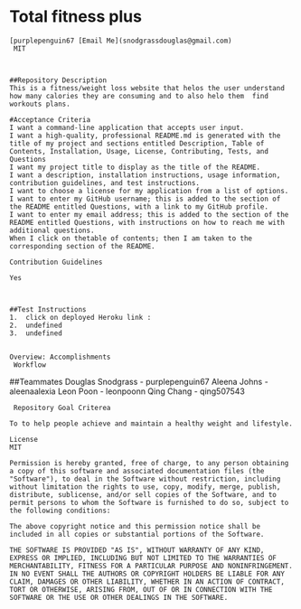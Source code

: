 # Total fitness plus
    [purplepenguin67 [Email Me](snodgrassdouglas@gmail.com)
     MIT
 
    
    
    ##Repository Description
    This is a fitness/weight loss website that helos the user understand how many calories they are consuming and to also helo them  find workouts plans. 

    #Acceptance Criteria
    I want a command-line application that accepts user input.
    I want a high-quality, professional README.md is generated with the title of my project and sections entitled Description, Table of Contents, Installation, Usage, License, Contributing, Tests, and Questions
    I want my project title to display as the title of the README.
    I want a description, installation instructions, usage information, contribution guidelines, and test instructions.
    I want to choose a license for my application from a list of options.
    I want to enter my GitHub username; this is added to the section of the README entitled Questions, with a link to my GitHub profile.
    I want to enter my email address; this is added to the section of the README entitled Questions, with instructions on how to reach me with additional questions.
    When I click on thetable of contents; then I am taken to the corresponding section of the README. 
    
    Contribution Guidelines
    
    Yes
    
    
    
    ##Test Instructions
    1.  click on deployed Heroku link :
    2.  undefined
    3.  undefined
    
    
    Overview: Accomplishments
     Workflow 
    
    
    
   ##Teammates
   Douglas Snodgrass - purplepenguin67
   Aleena Johns - aleenaalexia
   Leon Poon - leonpoonn
   Qing Chang - qing507543

    
    
    

    
     Repository Goal Criterea
    
    To to help people achieve and maintain a healthy weight and lifestyle.
    
    License
    MIT
    
    Permission is hereby granted, free of charge, to any person obtaining a copy of this software and associated documentation files (the "Software"), to deal in the Software without restriction, including without limitation the rights to use, copy, modify, merge, publish, distribute, sublicense, and/or sell copies of the Software, and to permit persons to whom the Software is furnished to do so, subject to the following conditions:
    
    The above copyright notice and this permission notice shall be included in all copies or substantial portions of the Software.
    
    THE SOFTWARE IS PROVIDED "AS IS", WITHOUT WARRANTY OF ANY KIND, EXPRESS OR IMPLIED, INCLUDING BUT NOT LIMITED TO THE WARRANTIES OF MERCHANTABILITY, FITNESS FOR A PARTICULAR PURPOSE AND NONINFRINGEMENT. IN NO EVENT SHALL THE AUTHORS OR COPYRIGHT HOLDERS BE LIABLE FOR ANY CLAIM, DAMAGES OR OTHER LIABILITY, WHETHER IN AN ACTION OF CONTRACT, TORT OR OTHERWISE, ARISING FROM, OUT OF OR IN CONNECTION WITH THE SOFTWARE OR THE USE OR OTHER DEALINGS IN THE SOFTWARE.